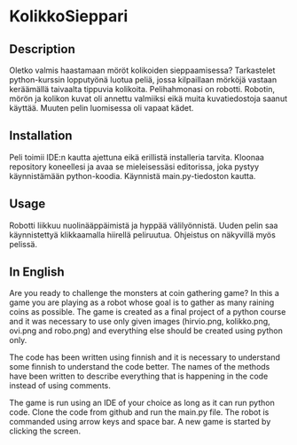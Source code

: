 # KolikkoSieppari

## Description
Oletko valmis haastamaan möröt kolikoiden sieppaamisessa? Tarkastelet python-kurssin lopputyönä luotua peliä, jossa kilpaillaan mörköjä vastaan keräämällä taivaalta tippuvia kolikoita. Pelihahmonasi on robotti. Robotin, mörön ja kolikon kuvat oli annettu valmiiksi eikä muita kuvatiedostoja saanut käyttää. Muuten pelin luomisessa oli vapaat kädet.

## Installation
Peli toimii IDE:n kautta ajettuna eikä erillistä installeria tarvita. Kloonaa repository koneellesi ja avaa se mieleisessäsi editorissa, joka pystyy käynnistämään python-koodia. Käynnistä main.py-tiedoston kautta.

## Usage
Robotti liikkuu nuolinääppäimistä ja hyppää välilyönnistä. Uuden pelin saa käynnistettyä klikkaamalla hiirellä peliruutua. Ohjeistus on näkyvillä myös pelissä.

## In English
Are you ready to challenge the monsters at coin gathering game? In this a game you are playing as a robot whose goal is to gather as many raining coins as possible. The game is created as a final project of a python course and it was necessary to use only given images (hirvio.png, kolikko.png, ovi.png and robo.png) and everything else should be created using python only.

The code has been written using finnish and it is necessary to understand some finnish to understand the code better. The names of the methods have been written to describe everything that is happening in the code instead of using comments.

The game is run using an IDE of your choice as long as it can run python code. Clone the code from github and run the main.py file. The robot is commanded using arrow keys and space bar. A new game is started by clicking the screen.

